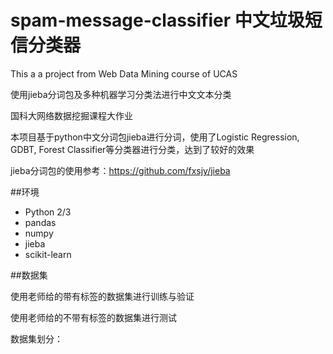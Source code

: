 # spam-message-classifier 中文垃圾短信分类器
This a a project from Web Data Mining course of UCAS

使用jieba分词包及多种机器学习分类法进行中文文本分类

国科大网络数据挖掘课程大作业

本项目基于python中文分词包jieba进行分词，使用了Logistic Regression, GDBT, Forest Classifier等分类器进行分类，达到了较好的效果

jieba分词包的使用参考：https://github.com/fxsjy/jieba

##环境

- Python 2/3
- pandas
- numpy
- jieba
- scikit-learn

##数据集

使用老师给的带有标签的数据集进行训练与验证

使用老师给的不带有标签的数据集进行测试

数据集划分：
